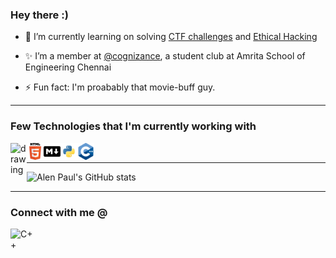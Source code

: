 ### Hey there :)

- 🌱 I’m currently learning on solving [CTF challenges](https://picoctf.org/)  and [Ethical Hacking](https://www.unschool.in/courses/ethical-hacking/)

- ✨ I’m a member at [@cognizance](https://github.com/cognizance-amrita), a student club at Amrita School of Engineering Chennai



- ⚡ Fun fact: I'm proabably that movie-buff guy.

---

### Few Technologies that I'm currently working with

[<img align ="left" src="https://user-images.githubusercontent.com/674621/71187801-14e60a80-2280-11ea-94c9-e56576f76baf.png" alt="drawing" width="26"/>](https://code.visualstudio.com/) 

[<img align="left" alt="HTML5" width="27" src="https://raw.githubusercontent.com/github/explore/80688e429a7d4ef2fca1e82350fe8e3517d3494d/topics/html/html.png">](https://en.wikipedia.org/wiki/HTML5)

[<img align ="left" alt="Markdown" width ="27" src ="https://raw.githubusercontent.com/github/explore/80688e429a7d4ef2fca1e82350fe8e3517d3494d/topics/markdown/markdown.png">](https://www.markdownguide.org/)

[<img align ="left" alt="Python" width ="27" src ="https://raw.githubusercontent.com/github/explore/80688e429a7d4ef2fca1e82350fe8e3517d3494d/topics/python/python.png">](https://www.python.org/)

[<img align ="left" alt="C++" width ="27" src ="https://raw.githubusercontent.com/github/explore/80688e429a7d4ef2fca1e82350fe8e3517d3494d/topics/cpp/cpp.png">](https://www.w3schools.com/CPP/default.asp)

<br>



---
![Alen Paul's GitHub stats](https://github-readme-stats.vercel.app/api?username=alenpaul36&show_icons=true&theme=gruvbox)

---
### Connect with me @

[<img align ="left" alt="C++" width ="44" src ="https://cliply.co/wp-content/uploads/2021/02/372102050_LINKEDIN_ICON_TRANSPARENT_1080.gif">](https://www.linkedin.com/in/alen-paul2201/)

<br>


